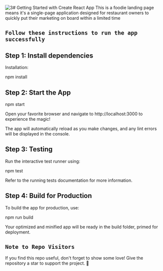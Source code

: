 ![3](https://github.com/Israr-11/Foodie-React-Landing-Page/assets/91403838/af35bc8f-f599-4d66-9788-746a6260b35f)# Getting Started with Create React App
This is a foodie landing page means it's a single-page application designed for restaurant owners to quickly put their marketing on board within a limited time

## `Follow these instructions to run the app successfully`

## Step 1: Install dependencies

Installation:

npm install

## Step 2: Start the App

npm start

Open your favorite browser and navigate to http://localhost:3000 to experience the magic!

The app will automatically reload as you make changes, and any lint errors will be displayed in the console.

## Step 3: Testing

Run the interactive test runner using:

npm test

Refer to the running tests documentation for more information.

## Step 4: Build for Production

To build the app for production, use:

npm run build

Your optimized and minified app will be ready in the build folder, primed for deployment.

## `Note to Repo Visitors`
If you find this repo useful, don't forget to show some love! Give the repository a star to support the project. 🌟
